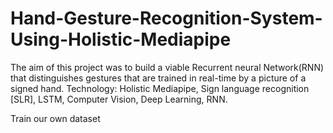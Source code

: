 # Hand-Gesture-Recognition-System-Using-Holistic-Mediapipe


The aim of this project was to build a viable Recurrent neural
Network(RNN) that distinguishes gestures that are trained in real-time by a picture of a signed hand.
Technology: Holistic Mediapipe, Sign language recognition [SLR], LSTM, Computer Vision, Deep Learning, RNN.

Train our own dataset
   

